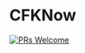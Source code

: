 # CFKNow

[![PRs Welcome](https://img.shields.io/badge/PRs-welcome-brightgreen.svg?style=flat-square)](https://makeapullrequest.com)
